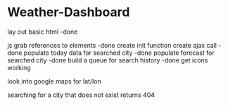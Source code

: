# Weather-Dashboard

lay out basic html -done

js
grab references to elements -done
create init function
create ajax call -done
populate today data for searched city -done
populate forecast for searched city -done
build a queue for search history -done
get icons working


look into google maps for lat/lon

searching for a city that does not exist returns 404